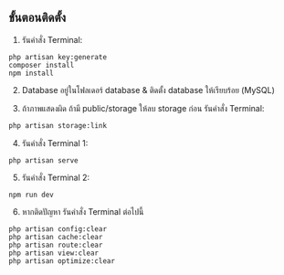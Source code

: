 ## ขั้นตอนติดตั้ง

1. รันคำสั่ง Terminal:

```shell script
php artisan key:generate
composer install
npm install
```
2. Database อยู่ในโฟลเดอร์ database & ติดตั้ง database ให้เรียบร้อย (MySQL)

3. ถ้าภาพแสดงผิด ถ้ามี public/storage ให้ลบ storage ก่อน รันคำสั่ง Terminal:
```bash
php artisan storage:link
```

4. รันคำสั่ง Terminal 1:
```shell script
php artisan serve
```

5. รันคำสั่ง Terminal 2:
```shell script
npm run dev
```

6. หากติดปัญหา รันคำสั่ง Terminal ต่อไปนี้
```shell script
php artisan config:clear
php artisan cache:clear
php artisan route:clear
php artisan view:clear
php artisan optimize:clear

